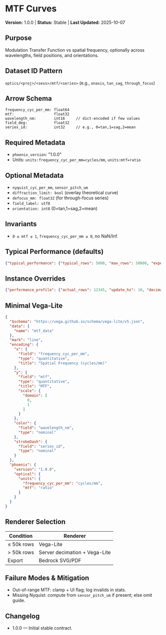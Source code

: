 # MTF Curves

**Version:** 1.0.0 | **Status:** Stable | **Last Updated:** 2025-10-07

## Purpose
Modulation Transfer Function vs spatial frequency, optionally across wavelengths, field positions, and orientations.

## Dataset ID Pattern
`optics/<proj>/<sess>/mtf/<series>` (e.g., `onaxis`, `tan_sag`, `through_focus`)

## Arrow Schema
```
frequency_cyc_per_mm: float64
mtf:                  float32
wavelength_nm:        int16     // dict-encoded if few values
field_deg:            float32
series_id:            int32     // e.g., 0=tan,1=sag,2=mean
```

## Required Metadata
- `phoenix_version`: "1.0.0"
- Units: `units:frequency_cyc_per_mm=cycles/mm`, `units:mtf=ratio`

## Optional Metadata
- `nyquist_cyc_per_mm`, `sensor_pitch_um`
- `diffraction_limit: bool` (overlay theoretical curve)
- `defocus_mm: float32` (for through-focus series)
- `field_label: utf8`
- `orientation: int8` (0=tan,1=sag,2=mean)

## Invariants
- `0 ≤ mtf ≤ 1`, `frequency_cyc_per_mm ≥ 0`, no NaN/Inf.

## Typical Performance (defaults)
```json
{"typical_performance": {"typical_rows": 5000, "max_rows": 50000, "expected_update_hz": 5}}
```

## Instance Overrides
```json
{"performance_profile": {"actual_rows": 12345, "update_hz": 10, "decimation_threshold": 10000}}
```

## Minimal Vega-Lite
```json
{
  "$schema": "https://vega.github.io/schema/vega-lite/v5.json",
  "data": {
    "name": "mtf_data"
  },
  "mark": "line",
  "encoding": {
    "x": {
      "field": "frequency_cyc_per_mm",
      "type": "quantitative",
      "title": "Spatial Frequency (cycles/mm)"
    },
    "y": {
      "field": "mtf",
      "type": "quantitative",
      "title": "MTF",
      "scale": {
        "domain": [
          0,
          1
        ]
      }
    },
    "color": {
      "field": "wavelength_nm",
      "type": "nominal"
    },
    "strokeDash": {
      "field": "series_id",
      "type": "nominal"
    }
  },
  "phoenix": {
    "version": "1.0.0",
    "optical": {
      "units": {
        "frequency_cyc_per_mm": "cycles/mm",
        "mtf": "ratio"
      }
    }
  }
}
```

## Renderer Selection
| Condition | Renderer |
|---|---|
| ≤ 50k rows | Vega-Lite |
| > 50k rows | Server decimation + Vega-Lite |
| Export | Bedrock SVG/PDF |

## Failure Modes & Mitigation
- Out-of-range MTF: clamp + UI flag; log invalids in stats.
- Missing Nyquist: compute from `sensor_pitch_um` if present; else omit guide.

## Changelog
- 1.0.0 — Initial stable contract.

